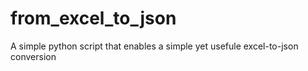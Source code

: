 # from_excel_to_json
A simple python script that enables a simple yet usefule excel-to-json conversion
